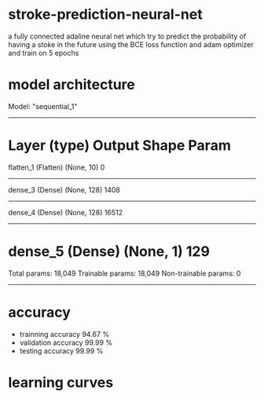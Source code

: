 # stroke-prediction-neural-net
a fully connected adaline neural net which try to predict the probability of having a stoke in the future
using the BCE loss function and adam optimizer and train on 5 epochs
# model architecture
Model: "sequential_1"
_________________________________________________________________
Layer (type)                 Output Shape              Param   
=================================================================
flatten_1 (Flatten)          (None, 10)                0         
_________________________________________________________________
dense_3 (Dense)              (None, 128)               1408      
_________________________________________________________________
dense_4 (Dense)              (None, 128)               16512     
_________________________________________________________________
dense_5 (Dense)              (None, 1)                 129       
=================================================================
Total params: 18,049
Trainable params: 18,049
Non-trainable params: 0
_________________________________________________________________
# accuracy
- trainning accuracy 94.67 %
- validation accuracy 99.99 %
- testing accuracy 99.99 % 
# learning curves 
